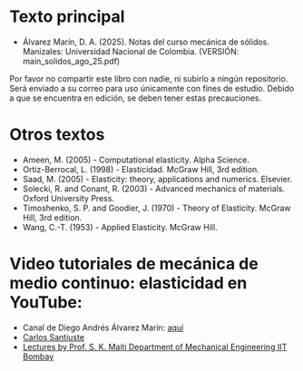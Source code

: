 # Texto principal
* Álvarez Marín, D. A. (2025). Notas del curso mecánica de sólidos. Manizales: Universidad Nacional de Colombia. (VERSIÓN: main_solidos_ago_25.pdf)

Por favor no compartir este libro con nadie, ni subirlo a ningún repositorio. Será enviado a su correo para uso únicamente con fines de estudio.  Debido a que se encuentra en edición, se deben tener estas precauciones.


# Otros textos
* Ameen, M. (2005) - Computational elasticity. Alpha Science. 
* Ortiz-Berrocal, L. (1998) - Elasticidad. McGraw Hill, 3rd edition. 
* Saad, M. (2005) - Elasticity: theory, applications and numerics. Elsevier. 
* Solecki, R. and Conant, R. (2003) - Advanced mechanics of materials. Oxford University Press. 
* Timoshenko, S. P. and Goodier, J. (1970) - Theory of Elasticity. McGraw Hill, 3rd edition. 
* Wang, C.-T. (1953) - Applied Elasticity. McGraw Hill. 

# Video tutoriales de mecánica de medio continuo: elasticidad en YouTube:

* Canal de Diego Andrés Álvarez Marín: [aquí](https://www.youtube.com/channel/UCV0FtSuauv5WbcY-lLRMZ4g)
* [Carlos Santiuste](https://www.youtube.com/user/karlossantiuste)
* [Lectures by Prof. S. K. Maiti Department of Mechanical Engineering IIT Bombay](https://www.youtube.com/playlist?list=PL35EBF66D99E7A0EC)
